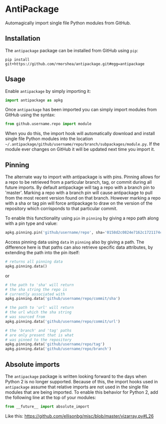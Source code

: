 AntiPackage
===========

Automagically import single file Python modules from GitHub.

## Installation

The `antipackage` package can be installed from GitHub using `pip`:

```
pip install git+https://github.com/rmorshea/antipackage.git#egg=antipackage
```

## Usage

Enable `antipackage` by simply importing it:

```python
import antipackage as apkg
```

Once `antipackage` has been imported you can simply import modules from GitHub using the syntax:

```python
from github.username.repo import module
```

When you do this, the import hook will automatically download and install single file
Python modules into the location `~/.antipackage/github/username/repo/branch/subpackages/module.py`.
If the module ever changes on GitHub it will be updated next time you import it.

## Pinning

The alternate way to import with antipackage is with pins. Pinning allows for a repo to be retrieved
from a particular branch, tag, or commit during all future imports. By default antipackage will tag a
repo with a branch pin to 'master'. Marking a repo with a branch pin will cause antipackage to pull
from the most recent version found on that branch. However marking a repo with a sha or tag pin will
force antipackage to draw on the version of the repository which corrisponds to that particular commit.

To enable this functionality using `pin` in `pinning` by giving a repo path along with a pin type and value:

```python
apkg.pinning.pin('github/username/repo', sha='0158d2c0824e7162c1721174cb967d9efbfbbdb0')
```

Access pinning data using `data` in `pinning` also by giving a path. The difference here is that paths
can also retrieve specific data attributes, by extending the path into the pin itself:

```python
# returns all pinning data
apkg.pinning.data()
```

or 

```python
# the path to 'sha' will return
# the sha string the repo is
# currently associated with
apkg.pinning.data('github/username/repo/commit/sha')

# the path to 'url' will return
# the url which the sha string
# was sourced from
apkg.pinning.data('github/username/repo/commit/url')

# the 'branch' and 'tag' paths
# are only present that is what
# was pinned to the repository
apkg.pinning.data('github/username/repo/tag')
apkg.pinning.data('github/username/repo/branch')
```

## Absolute imports

The `antipackage` package is written looking forward to the days when Python 2 is no longer
supported. Because of this, the import hooks used in `antipackage` assume that relative imports
are not used in the single file modules that are being imported. To enable this behavior for Python 2,
add the following line at the top of your modules:

```python
from __future__ import absolute_import
```

Like this: https://github.com/ellisonbg/misc/blob/master/vizarray.py#L26
